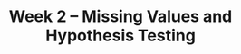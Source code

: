 ---
    title: Week 2 – Missing Values and Hypothesis Testing
    weekNumber: 2
    days:
      - date: 2021-4-4
        events:
          "**LEC 4**{: .label .label-lecture } Messy Data":
            "[Ch. 3](https://notes.dsc80.com/content/03/introduction.html), [4.1-4.2](https://notes.dsc80.com/content/04/introduction.html)"
                
          "**Lab 1**{: .label .label-lab } **Introduction (due 4/4)**":
      - date: 2021-4-6
        events:
          "**LEC 5**{: .label .label-lecture } More Messy Data, Hypothesis Testing":
            "[Ch. 4](https://notes.dsc80.com/content/04/introduction.html), [CIT 11](https://inferentialthinking.com/chapters/11/Testing_Hypotheses.html)"
                
          "**DIS 2**{: .label .label-disc } **Pandas (due 4/9)**":
      - date: 2021-4-7
        events:
          "**PROJ 1**{: .label .label-proj } **Calculating Grades (Checkpoint due 4/7, Project due 4/14)**":
      - date: 2021-4-8
        events:
          "**LEC 6**{: .label .label-lecture } Hypothesis Testing":
            "[CIT 11](https://inferentialthinking.com/chapters/11/Testing_Hypotheses.html)"
                
---